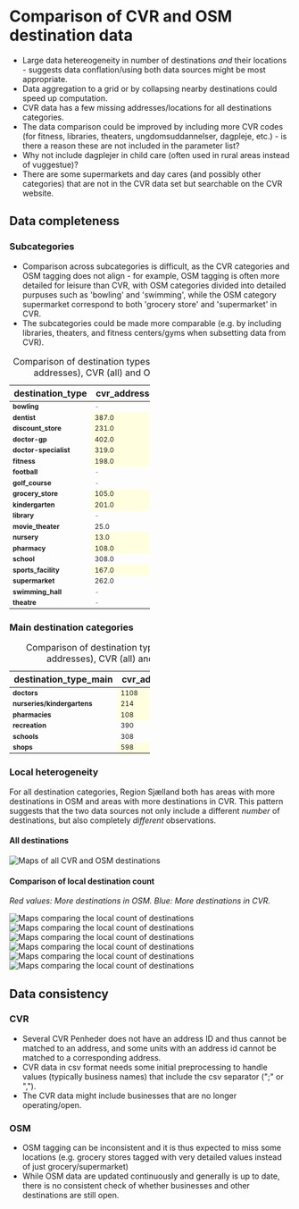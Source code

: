 # Comparison of CVR and OSM destination data

- Large data hetereogeneity in number of destinations *and* their locations - suggests data conflation/using both data sources might be most appropriate.
- Data aggregation to a grid or by collapsing nearby destinations could speed up computation.
- CVR data has a few missing addresses/locations for all destinations categories.
- The data comparison could be improved by including more CVR codes (for fitness, libraries, theaters, ungdomsuddannelser, dagpleje, etc.) - is there a reason these are not included in the parameter list?
- Why not include dagplejer in child care (often used in rural areas instead of vuggestue)?
- There are some supermarkets and day cares (and possibly other categories) that are not in the CVR data set but searchable on the CVR website.

## Data completeness

### Subcategories

- Comparison across subcategories is difficult, as the CVR categories and OSM tagging does not align - for example, OSM tagging is often more detailed for leisure than CVR, with OSM categories divided into detailed purpuses such as 'bowling' and 'swimming', while the OSM category supermarket correspond to both 'grocery store' and 'supermarket' in CVR.
- The subcategories could be made more comparable (e.g. by including libraries, theaters, and fitness centers/gyms when subsetting data from CVR).

<style type="text/css">
#T_1d66f th {
  font-weight: bold;
}
#T_1d66f .col0 {
  font-weight: bold;
}
#T_1d66f .col0 {
  font-weight: bold;
}
#T_1d66f_row0_col0, #T_1d66f_row1_col0, #T_1d66f_row1_col3, #T_1d66f_row2_col0, #T_1d66f_row3_col0, #T_1d66f_row3_col3, #T_1d66f_row4_col0, #T_1d66f_row5_col0, #T_1d66f_row5_col3, #T_1d66f_row6_col0, #T_1d66f_row7_col0, #T_1d66f_row8_col0, #T_1d66f_row8_col3, #T_1d66f_row9_col0, #T_1d66f_row9_col3, #T_1d66f_row10_col0, #T_1d66f_row11_col0, #T_1d66f_row11_col1, #T_1d66f_row12_col0, #T_1d66f_row12_col3, #T_1d66f_row13_col0, #T_1d66f_row13_col3, #T_1d66f_row14_col0, #T_1d66f_row14_col1, #T_1d66f_row15_col0, #T_1d66f_row15_col3, #T_1d66f_row16_col0, #T_1d66f_row16_col1, #T_1d66f_row17_col0, #T_1d66f_row18_col0 {
  text-align: left;
  font-size: 12px;
  width: 100px;
}
#T_1d66f_row0_col1, #T_1d66f_row0_col2, #T_1d66f_row2_col3, #T_1d66f_row4_col3, #T_1d66f_row6_col1, #T_1d66f_row6_col2, #T_1d66f_row7_col1, #T_1d66f_row7_col2, #T_1d66f_row10_col1, #T_1d66f_row10_col2, #T_1d66f_row17_col1, #T_1d66f_row17_col2, #T_1d66f_row18_col1, #T_1d66f_row18_col2 {
  color: grey;
  text-align: left;
  font-size: 12px;
  width: 100px;
}
#T_1d66f_row0_col3, #T_1d66f_row1_col2, #T_1d66f_row2_col2, #T_1d66f_row3_col2, #T_1d66f_row4_col2, #T_1d66f_row5_col2, #T_1d66f_row6_col3, #T_1d66f_row7_col3, #T_1d66f_row8_col2, #T_1d66f_row9_col2, #T_1d66f_row10_col3, #T_1d66f_row11_col3, #T_1d66f_row12_col2, #T_1d66f_row13_col2, #T_1d66f_row14_col3, #T_1d66f_row15_col2, #T_1d66f_row16_col3, #T_1d66f_row17_col3, #T_1d66f_row18_col3 {
  background-color: yellow;
  text-align: left;
  font-size: 12px;
  width: 100px;
}
#T_1d66f_row1_col1, #T_1d66f_row2_col1, #T_1d66f_row3_col1, #T_1d66f_row4_col1, #T_1d66f_row5_col1, #T_1d66f_row8_col1, #T_1d66f_row9_col1, #T_1d66f_row11_col2, #T_1d66f_row12_col1, #T_1d66f_row13_col1, #T_1d66f_row14_col2, #T_1d66f_row15_col1, #T_1d66f_row16_col2 {
  background-color: lightyellow;
  text-align: left;
  font-size: 12px;
  width: 100px;
}
</style>
<table id="T_1d66f" style="width: 50%; border-collapse: collapse;">
  <caption>Comparison of destination types between CVR (w. addresses), CVR (all) and OSM data sets</caption>
  <thead>
    <tr>
      <th id="T_1d66f_level0_col0" class="col_heading level0 col0" >destination_type</th>
      <th id="T_1d66f_level0_col1" class="col_heading level0 col1" >cvr_addresses</th>
      <th id="T_1d66f_level0_col2" class="col_heading level0 col2" >cvr_all</th>
      <th id="T_1d66f_level0_col3" class="col_heading level0 col3" >osm</th>
    </tr>
  </thead>
  <tbody>
    <tr>
      <td id="T_1d66f_row0_col0" class="data row0 col0" >bowling</td>
      <td id="T_1d66f_row0_col1" class="data row0 col1" >-</td>
      <td id="T_1d66f_row0_col2" class="data row0 col2" >-</td>
      <td id="T_1d66f_row0_col3" class="data row0 col3" >13.0</td>
    </tr>
    <tr>
      <td id="T_1d66f_row1_col0" class="data row1 col0" >dentist</td>
      <td id="T_1d66f_row1_col1" class="data row1 col1" >387.0</td>
      <td id="T_1d66f_row1_col2" class="data row1 col2" >400.0</td>
      <td id="T_1d66f_row1_col3" class="data row1 col3" >32.0</td>
    </tr>
    <tr>
      <td id="T_1d66f_row2_col0" class="data row2 col0" >discount_store</td>
      <td id="T_1d66f_row2_col1" class="data row2 col1" >231.0</td>
      <td id="T_1d66f_row2_col2" class="data row2 col2" >242.0</td>
      <td id="T_1d66f_row2_col3" class="data row2 col3" >-</td>
    </tr>
    <tr>
      <td id="T_1d66f_row3_col0" class="data row3 col0" >doctor-gp</td>
      <td id="T_1d66f_row3_col1" class="data row3 col1" >402.0</td>
      <td id="T_1d66f_row3_col2" class="data row3 col2" >408.0</td>
      <td id="T_1d66f_row3_col3" class="data row3 col3" >56.0</td>
    </tr>
    <tr>
      <td id="T_1d66f_row4_col0" class="data row4 col0" >doctor-specialist</td>
      <td id="T_1d66f_row4_col1" class="data row4 col1" >319.0</td>
      <td id="T_1d66f_row4_col2" class="data row4 col2" >327.0</td>
      <td id="T_1d66f_row4_col3" class="data row4 col3" >-</td>
    </tr>
    <tr>
      <td id="T_1d66f_row5_col0" class="data row5 col0" >fitness</td>
      <td id="T_1d66f_row5_col1" class="data row5 col1" >198.0</td>
      <td id="T_1d66f_row5_col2" class="data row5 col2" >200.0</td>
      <td id="T_1d66f_row5_col3" class="data row5 col3" >55.0</td>
    </tr>
    <tr>
      <td id="T_1d66f_row6_col0" class="data row6 col0" >football</td>
      <td id="T_1d66f_row6_col1" class="data row6 col1" >-</td>
      <td id="T_1d66f_row6_col2" class="data row6 col2" >-</td>
      <td id="T_1d66f_row6_col3" class="data row6 col3" >633.0</td>
    </tr>
    <tr>
      <td id="T_1d66f_row7_col0" class="data row7 col0" >golf_course</td>
      <td id="T_1d66f_row7_col1" class="data row7 col1" >-</td>
      <td id="T_1d66f_row7_col2" class="data row7 col2" >-</td>
      <td id="T_1d66f_row7_col3" class="data row7 col3" >84.0</td>
    </tr>
    <tr>
      <td id="T_1d66f_row8_col0" class="data row8 col0" >grocery_store</td>
      <td id="T_1d66f_row8_col1" class="data row8 col1" >105.0</td>
      <td id="T_1d66f_row8_col2" class="data row8 col2" >112.0</td>
      <td id="T_1d66f_row8_col3" class="data row8 col3" >3.0</td>
    </tr>
    <tr>
      <td id="T_1d66f_row9_col0" class="data row9 col0" >kindergarten</td>
      <td id="T_1d66f_row9_col1" class="data row9 col1" >201.0</td>
      <td id="T_1d66f_row9_col2" class="data row9 col2" >208.0</td>
      <td id="T_1d66f_row9_col3" class="data row9 col3" >150.0</td>
    </tr>
    <tr>
      <td id="T_1d66f_row10_col0" class="data row10 col0" >library</td>
      <td id="T_1d66f_row10_col1" class="data row10 col1" >-</td>
      <td id="T_1d66f_row10_col2" class="data row10 col2" >-</td>
      <td id="T_1d66f_row10_col3" class="data row10 col3" >50.0</td>
    </tr>
    <tr>
      <td id="T_1d66f_row11_col0" class="data row11 col0" >movie_theater</td>
      <td id="T_1d66f_row11_col1" class="data row11 col1" >25.0</td>
      <td id="T_1d66f_row11_col2" class="data row11 col2" >26.0</td>
      <td id="T_1d66f_row11_col3" class="data row11 col3" >28.0</td>
    </tr>
    <tr>
      <td id="T_1d66f_row12_col0" class="data row12 col0" >nursery</td>
      <td id="T_1d66f_row12_col1" class="data row12 col1" >13.0</td>
      <td id="T_1d66f_row12_col2" class="data row12 col2" >15.0</td>
      <td id="T_1d66f_row12_col3" class="data row12 col3" >10.0</td>
    </tr>
    <tr>
      <td id="T_1d66f_row13_col0" class="data row13 col0" >pharmacy</td>
      <td id="T_1d66f_row13_col1" class="data row13 col1" >108.0</td>
      <td id="T_1d66f_row13_col2" class="data row13 col2" >116.0</td>
      <td id="T_1d66f_row13_col3" class="data row13 col3" >75.0</td>
    </tr>
    <tr>
      <td id="T_1d66f_row14_col0" class="data row14 col0" >school</td>
      <td id="T_1d66f_row14_col1" class="data row14 col1" >308.0</td>
      <td id="T_1d66f_row14_col2" class="data row14 col2" >314.0</td>
      <td id="T_1d66f_row14_col3" class="data row14 col3" >380.0</td>
    </tr>
    <tr>
      <td id="T_1d66f_row15_col0" class="data row15 col0" >sports_facility</td>
      <td id="T_1d66f_row15_col1" class="data row15 col1" >167.0</td>
      <td id="T_1d66f_row15_col2" class="data row15 col2" >174.0</td>
      <td id="T_1d66f_row15_col3" class="data row15 col3" >91.0</td>
    </tr>
    <tr>
      <td id="T_1d66f_row16_col0" class="data row16 col0" >supermarket</td>
      <td id="T_1d66f_row16_col1" class="data row16 col1" >262.0</td>
      <td id="T_1d66f_row16_col2" class="data row16 col2" >270.0</td>
      <td id="T_1d66f_row16_col3" class="data row16 col3" >424.0</td>
    </tr>
    <tr>
      <td id="T_1d66f_row17_col0" class="data row17 col0" >swimming_hall</td>
      <td id="T_1d66f_row17_col1" class="data row17 col1" >-</td>
      <td id="T_1d66f_row17_col2" class="data row17 col2" >-</td>
      <td id="T_1d66f_row17_col3" class="data row17 col3" >158.0</td>
    </tr>
    <tr>
      <td id="T_1d66f_row18_col0" class="data row18 col0" >theatre</td>
      <td id="T_1d66f_row18_col1" class="data row18 col1" >-</td>
      <td id="T_1d66f_row18_col2" class="data row18 col2" >-</td>
      <td id="T_1d66f_row18_col3" class="data row18 col3" >30.0</td>
    </tr>
  </tbody>
</table>


### Main destination categories

<style type="text/css">
#T_900b3 th {
  font-weight: bold;
}
#T_900b3 .col0 {
  font-weight: bold;
}
#T_900b3 .col0 {
  font-weight: bold;
}
#T_900b3_row0_col0, #T_900b3_row0_col3, #T_900b3_row1_col0, #T_900b3_row1_col3, #T_900b3_row2_col0, #T_900b3_row2_col3, #T_900b3_row3_col0, #T_900b3_row3_col1, #T_900b3_row4_col0, #T_900b3_row4_col1, #T_900b3_row5_col0, #T_900b3_row5_col3 {
  text-align: left;
  font-size: 12px;
  width: 100px;
}
#T_900b3_row0_col1, #T_900b3_row1_col1, #T_900b3_row2_col1, #T_900b3_row3_col2, #T_900b3_row4_col2, #T_900b3_row5_col1 {
  background-color: lightyellow;
  text-align: left;
  font-size: 12px;
  width: 100px;
}
#T_900b3_row0_col2, #T_900b3_row1_col2, #T_900b3_row2_col2, #T_900b3_row3_col3, #T_900b3_row4_col3, #T_900b3_row5_col2 {
  background-color: yellow;
  text-align: left;
  font-size: 12px;
  width: 100px;
}
</style>
<table id="T_900b3" style="width: 50%; border-collapse: collapse;">
  <caption>Comparison of destination types between CVR (w. addresses), CVR (all) and OSM data sets</caption>
  <thead>
    <tr>
      <th id="T_900b3_level0_col0" class="col_heading level0 col0" >destination_type_main</th>
      <th id="T_900b3_level0_col1" class="col_heading level0 col1" >cvr_addresses</th>
      <th id="T_900b3_level0_col2" class="col_heading level0 col2" >cvr_all</th>
      <th id="T_900b3_level0_col3" class="col_heading level0 col3" >osm</th>
    </tr>
  </thead>
  <tbody>
    <tr>
      <td id="T_900b3_row0_col0" class="data row0 col0" >doctors</td>
      <td id="T_900b3_row0_col1" class="data row0 col1" >1108</td>
      <td id="T_900b3_row0_col2" class="data row0 col2" >1135</td>
      <td id="T_900b3_row0_col3" class="data row0 col3" >88</td>
    </tr>
    <tr>
      <td id="T_900b3_row1_col0" class="data row1 col0" >nurseries/kindergartens</td>
      <td id="T_900b3_row1_col1" class="data row1 col1" >214</td>
      <td id="T_900b3_row1_col2" class="data row1 col2" >223</td>
      <td id="T_900b3_row1_col3" class="data row1 col3" >160</td>
    </tr>
    <tr>
      <td id="T_900b3_row2_col0" class="data row2 col0" >pharmacies</td>
      <td id="T_900b3_row2_col1" class="data row2 col1" >108</td>
      <td id="T_900b3_row2_col2" class="data row2 col2" >116</td>
      <td id="T_900b3_row2_col3" class="data row2 col3" >75</td>
    </tr>
    <tr>
      <td id="T_900b3_row3_col0" class="data row3 col0" >recreation</td>
      <td id="T_900b3_row3_col1" class="data row3 col1" >390</td>
      <td id="T_900b3_row3_col2" class="data row3 col2" >400</td>
      <td id="T_900b3_row3_col3" class="data row3 col3" >1142</td>
    </tr>
    <tr>
      <td id="T_900b3_row4_col0" class="data row4 col0" >schools</td>
      <td id="T_900b3_row4_col1" class="data row4 col1" >308</td>
      <td id="T_900b3_row4_col2" class="data row4 col2" >314</td>
      <td id="T_900b3_row4_col3" class="data row4 col3" >380</td>
    </tr>
    <tr>
      <td id="T_900b3_row5_col0" class="data row5 col0" >shops</td>
      <td id="T_900b3_row5_col1" class="data row5 col1" >598</td>
      <td id="T_900b3_row5_col2" class="data row5 col2" >624</td>
      <td id="T_900b3_row5_col3" class="data row5 col3" >427</td>
    </tr>
  </tbody>
</table>


### Local heterogeneity

For all destination categories, Region Sjælland both has areas with more destinations in OSM and areas with more destinations in CVR. This pattern suggests that the two data sources not only include a different *number* of destinations, but also completely *different* observations.

#### All destinations

![Maps of all CVR and OSM destinations](results/maps/main-all-osm-cvr.png "destinations")


#### Comparison of local destination count

*Red values: More destinations in OSM. Blue: More destinations in CVR.*

![Maps comparing the local count of destinations](results/maps/hex-grid-comparison-doctors.png "doctors")
![Maps comparing the local count of destinations](results/maps/hex-grid-comparison-pharmacies.png "pharmacies")
![Maps comparing the local count of destinations](results/maps/hex-grid-comparison-nurseries-kindergartens.png "nurseries/kindergartens")
![Maps comparing the local count of destinations](results/maps/hex-grid-comparison-schools.png "schools")
![Maps comparing the local count of destinations](results/maps/hex-grid-comparison-shops.png "shops")
![Maps comparing the local count of destinations](results/maps/hex-grid-comparison-recreation.png "recreation")


## Data consistency

### CVR

- Several CVR Penheder does not have an address ID and thus cannot be matched to an address, and some units with an address id cannot be matched to a corresponding address.
- CVR data in csv format needs some initial preprocessing to handle values (typically business names) that include the csv separator (";" or ",").
- The CVR data might include businesses that are no longer operating/open.


### OSM

- OSM tagging can be inconsistent and it is thus expected to miss some locations (e.g. grocery stores tagged with very detailed values instead of just grocery/supermarket)
- While OSM data are updated continuously and generally is up to date, there is no consistent check of whether businesses and other destinations are still open. 
